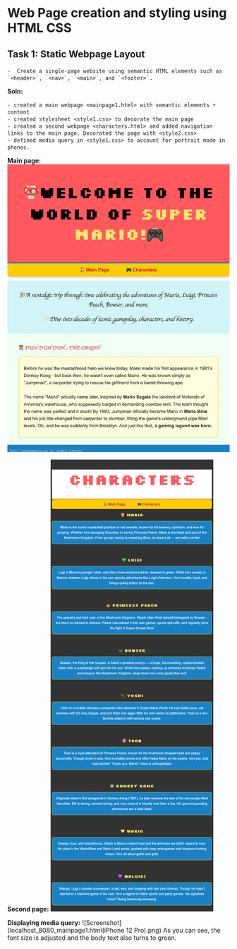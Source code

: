 # Web Page creation and styling using HTML CSS

## Task 1: **Static Webpage Layout**

    -  Create a single-page website using semantic HTML elements such as `<header>`, `<nav>`, `<main>`, and `<footer>`.

**Soln:**

    - created a main webpage <mainpage1.html> with semantic elements + content
    - created stylesheet <style1.css> to decorate the main page
    - created a second webpage <characters.html> and added navigation links to the main page. Decorated the page with <style2.css>
    - defined media query in <style1.css> to account for portrait mode in phones.

**Main page:**
![Screenshot](localhost_8080_mainpage1.html.png)

**Second page:**
![Screenshot](localhost_8080_characters.html.png)

**Displaying media query:**
![Screenshot](localhost_8080_mainpage1.html(iPhone 12 Pro).png)
As you can see, the font size is adjusted and the body text also turns to green.

